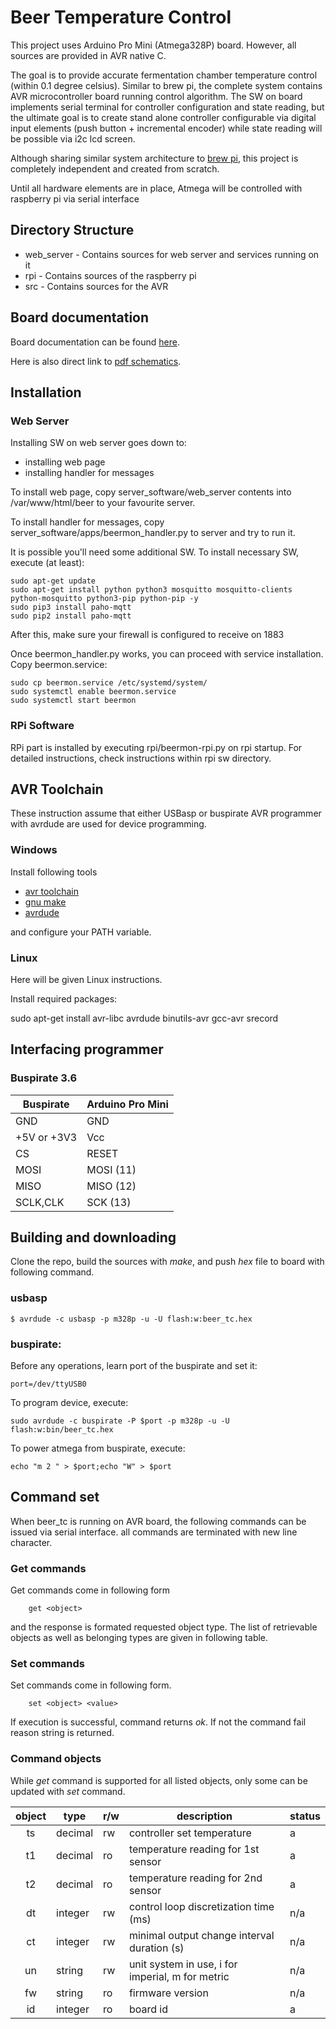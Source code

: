 # Beer Temperature Control
This project uses Arduino Pro Mini (Atmega328P) board. However, all sources are provided in AVR native C.

The goal is to provide accurate fermentation chamber temperature control (within 0.1 degree celsius). Similar
to brew pi, the complete system contains AVR microcontroller board running control algorithm. The SW on board
implements serial terminal for controller configuration and state reading, but the ultimate goal is to create
stand alone controller configurable via digital input elements (push button + incremental encoder) while state
reading will be possible via i2c lcd screen.

Although sharing similar system architecture to [brew pi](https://github.com/BrewPi/), this project is
completely independent and created from scratch.

Until all hardware elements are in place, Atmega will be controlled with raspberry pi via serial interface

## Directory Structure

* web_server - Contains sources for web server and services running on it
* rpi - Contains sources of the raspberry pi
* src - Contains sources for the AVR

## Board documentation

Board documentation can be found [here](https://www.arduino.cc/en/Main/arduinoBoardProMini).

Here is also direct link to [pdf schematics](https://www.arduino.cc/en/uploads/Main/Arduino-Pro-Mini-schematic.pdf).

## Installation

### Web Server

Installing SW on web server goes down to:

 - installing web page
 - installing handler for messages

To install web page, copy server_software/web_server contents into /var/www/html/beer to your favourite server.

To install handler for messages, copy server_software/apps/beermon_handler.py to server and try to run it.

It is possible you'll need some additional SW. To install necessary SW, execute (at least):

```
sudo apt-get update
sudo apt-get install python python3 mosquitto mosquitto-clients python-mosquitto python3-pip python-pip -y
sudo pip3 install paho-mqtt
sudo pip2 install paho-mqtt
```

After this, make sure your firewall is configured to receive on 1883

Once beermon_handler.py works, you can proceed with service installation. Copy beermon.service:

```
sudo cp beermon.service /etc/systemd/system/
sudo systemctl enable beermon.service
sudo systemctl start beermon
```

### RPi Software

RPi part is installed by executing rpi/beermon-rpi.py on rpi startup. For detailed instructions, check instructions within rpi sw directory.

## AVR Toolchain

These instruction assume that either USBasp or buspirate AVR programmer with avrdude are used for device programming.

### Windows
Install following tools

* [avr toolchain](http://www.atmel.com/tools/atmelavrtoolchainforwindows.aspx)
* [gnu make](http://fab.cba.mit.edu/classes/4.140/doc/projects/ftsmin/make-3.81.exe)
* [avrdude](http://fab.cba.mit.edu/classes/4.140/doc/projects/ftsmin/avrdude-win-64bit.zip)

and configure your PATH variable.

### Linux

Here will be given Linux instructions.

Install required packages:

sudo apt-get install avr-libc avrdude binutils-avr gcc-avr srecord

## Interfacing programmer

### Buspirate 3.6

| Buspirate   | Arduino Pro Mini |
|-------------|------------------|
|    GND      | GND              |
| +5V or +3V3 | Vcc              |
| CS          | RESET            |
| MOSI        | MOSI (11)        |
| MISO        | MISO (12)        |
| SCLK,CLK    | SCK (13)         |

## Building and downloading
Clone the repo, build the sources with _make_, and push _hex_ file
to board with following command.

### usbasp

```
$ avrdude -c usbasp -p m328p -u -U flash:w:beer_tc.hex
```

### buspirate:

Before any operations, learn port of the buspirate and set it:

```
port=/dev/ttyUSB0
```

To program device, execute:

```
sudo avrdude -c buspirate -P $port -p m328p -u -U flash:w:bin/beer_tc.hex
```

To power atmega from buspirate, execute:

```
echo "m 2 " > $port;echo "W" > $port
```

## Command set
When beer_tc is running on AVR board, the following commands can be issued via serial interface. all
commands are terminated with new line character.

### Get commands
Get commands come in following form

        get <object>

and the response is formated requested object type. The list of retrievable objects as well as belonging
types are given in following table.

### Set commands
Set commands come in following form.

        set <object> <value>

If execution is successful, command returns _ok_. If not the command fail reason string is returned.

### Command objects
While _get_ command is supported for all listed objects, only some can be updated with _set_ command.

| object | type      | r/w | description                                      | status |
|:------:|-----------|-----|--------------------------------------------------|--------|
| ts     | decimal   | rw  | controller set temperature                       | a      |
| t1     | decimal   | ro  | temperature reading for 1st sensor               | a      |
| t2     | decimal   | ro  | temperature reading for 2nd sensor               | a      |
| dt     | integer   | rw  | control loop discretization time (ms)            | n/a    |
| ct     | integer   | rw  | minimal output change interval duration (s)      | n/a    |
| un     | string    | rw  | unit system in use, i for imperial, m for metric | n/a    |
| fw     | string    | ro  | firmware version                                 | n/a    |
| id     | integer   | ro  | board id                                         | a      |